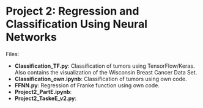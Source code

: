 # Project 2: Regression and Classification Using Neural Networks
Files:
* **Classification_TF.py**: Classification of tumors using TensorFlow/Keras. Also contains the visualization of the Wisconsin Breast Cancer Data Set.
* **Classification_own.ipynb**: Classification of tumors using own code.
* **FFNN.py**: Regression of Franke function using own code.
* **Project2_PartE.ipynb**:
* **Project2_TaskeE_v2.py**:
